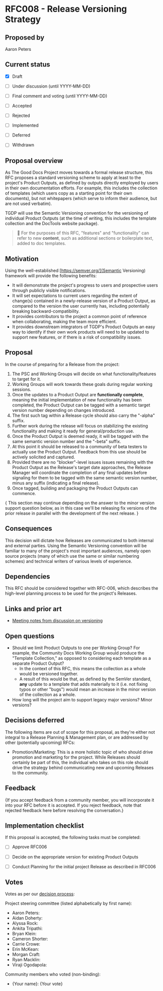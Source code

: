 # RFC008 - Release Versioning Strategy

## Proposed by

Aaron Peters

## Current status

- [x] Draft
- [ ] Under discussion (until YYYY-MM-DD)
- [ ] Final comment and voting (until YYYY-MM-DD)
- [ ] Accepted
- [ ] Rejected
- [ ] Implemented
- [ ] Deferred
- [ ] Withdrawn


## Proposal overview

As The Good Docs Project moves towards a formal release structure, this RFC proposes a standard versioning scheme to apply at least to the project's Product Outputs, as defined by outputs directly employed by users in their own documentation efforts. For example, this includes the collection of templates (which users copy as a starting point for their own documents), but not whitepapers (which serve to inform their audience, but are not used verbatim).

TGDP will use the Semantic Versioning convention for the versioning of individual Product Outputs (at the time of writing, this includes the template collection and the DocTools website package).

> :triangular_flag_on_post: For the purposes of this RFC, "features" and "functionality" can refer to new **content**, such as additional sections or boilerplate text, added to doc templates.


## Motivation

Using the well-established [https://semver.org/](Semantic Versioning) framework will provide the following benefits:

- It will demonstrate the project's progress to users and prospective users through publicly visible notifications.
- It will set expectations to current users regarding the extent of change(s) contained in a newly-release version of a Product Output, as compared to the version the user currently has, including potentially breaking backward-compatibility. 
- It provides contributors to the project a common point of reference when collaborating, making the team more efficient.
- It provides downstream integrators of TGDP's Product Outputs an easy way to identify if their own work products will need to be updated to support new features, or if there is a risk of compatibility issues.


## Proposal

In the course of preparing for a Release from the project:

1. The PSC and Working Groups will decide on what functionality/features to target for it.
1. Working Groups will work towards these goals during regular working sessions.
1. Once the updates to a Product Output are **functionally complete**, meaning the initial implementation of new functionality has been completed, the Product Output can be tagged with a semantic target version number depending on changes introduced.
1. The first such tag within a Release cycle should also carry the "-alpha" suffix.
1. Further work during the release will focus on stabilizing the existing functionality and making it ready for general/production use.
1. Once the Product Output is deemed ready, it will be tagged with the same semantic version number and the "-beta" suffix.
1. At this point it should be released to a community of beta testers to actually use the Product Output. Feedback from this use should be actively solicited and captured.
1. Provided there are no "blocker"-level issues issues remaining with the Product Output as the Release's target date approaches, the Release Manager will coordinate the completion of any final updates before signaling for them to be tagged with the same semantic version number, minus any suffix (indicating a final release).
1. Once tagged, building and packaging the Product Outputs can commence.

{
This section may continue depending on the answer to the minor version support question below, as in this case we'll be releasing fix versions of the prior release in parallel with the development of the next release.
}


## Consequences

This decision will dictate how Releases are communicated to both internal and external parties. Using the Semantic Versioning convention will be familiar to many of the project's most important audiences, namely open source projects (many of which use the same or similar numbering schemes) and technical writers of various levels of experience.


## Dependencies

This RFC should be considered together with RFC-006, which describes the high-level planning process to be used for the project's Releases.


## Links and prior art

- [Meeting notes from discussion on versioning](https://docs.google.com/document/d/1Oc3hNhJRrXsr-abEmUKAdamC5aKJydtldvpcSK_Hv_E/edit)


## Open questions

- Should we limit Product Outputs to one per Working Group? For example, the Community Docs Working Group would produce the "Template Collection," as opposed to considering each template as a separate Product Output?
  - In the context of this RFC, this means the collection as a whole would be versioned together.
  - A result of this would be that, as defined by the SemVer standard, **any** update to a template that adds materially to it (i.e. not fixing typos or other "bugs") would mean an increase in the minor version of the collection as a whole.
- How long will the project aim to support legacy major versions? Minor versions?


## Decisions deferred

The following items are out of scope for this proposal, as they're either not integral to a Release Planning & Management plan, or are addressed by other (potentially upcoming) RFCs:

- Promotion/Marketing: This is a more holistic topic of who should drive promotion and marketing for the project. While Releases should certainly be part of this, the individual who takes on this role should drive the strategy behind communicating new and upcoming Releases to the community.


## Feedback

{If you accept feedback from a community member, you will incorporate it into your RFC before it is accepted.
If you reject feedback, note that rejected feedback here before resolving the conversation.}


## Implementation checklist

If this proposal is accepted, the following tasks must be completed:

- [ ] Approve RFC006
- [ ] Decide on the appropriate version for existing Product Outputs
- [ ] Conduct Planning for the initial project Release as described in RFC006


## Votes

Votes as per our [decision process](https://thegooddocsproject.dev/decisions/):

Project steering committee (listed alphabetically by first name):

- Aaron Peters:
- Aidan Doherty:
- Alyssa Rock:
- Ankita Tripathi:
- Bryan Klein:
- Cameron Shorter:
- Carrie Crowe:
- Erin McKean:
- Morgan Craft:
- Ryan Macklin:
- Viraji Ogodapola:

Community members who voted (non-binding):

- {Your name}: {Your vote}
